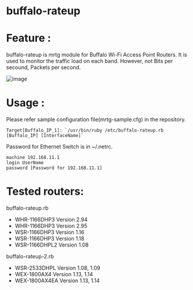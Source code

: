 # buffalo-rateup

# Feature :
buffalo-rateup is mrtg module for Buffalo Wi-Fi Access Point Routers. It is used to monitor the traffic load on each band. However, not Bits per secound, Packets per second.

![image](https://user-images.githubusercontent.com/10361358/226916279-42b6dda3-df32-4205-b31a-6edf61d557b3.png)


# Usage :
Please refer sample configuration file(mrtg-sample.cfg) in the repository.

```
Target[Buffalo_IP_1]: `/usr/bin/ruby /etc/buffalo-rateup.rb [Buffalo_IP] [InterfaceName]`
```

Password for Ethernet Switch is in ~/.netrc.

```
machine 192.168.11.1
login UserName
password [Password for 192.168.11.1]
```

# Tested routers:

buffalo-rateup.rb
+ WHR-1166DHP3 Version 2.94
+ WHR-1166DHP3 Version 2.95
+ WSR-1166DHP3 Version 1.16
+ WSR-1166DHP3 Version 1.18
+ WSR-1166DHPL2 Version 1.08

buffalo-rateup-2.rb
+ WSR-2533DHPL  Version 1.08, 1.09
+ WEX-1800AX4  Version 1.13, 1.14
+ WEX-1800AX4EA  Version 1.13, 1.14
